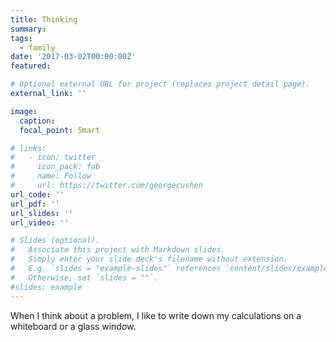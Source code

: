 ```yaml
---
title: Thinking
summary: 
tags:
  - family
date: '2017-03-02T00:00:00Z'
featured: 

# Optional external URL for project (replaces project detail page).
external_link: ''

image:
  caption:
  focal_point: Smart

# links:
#   - icon: twitter
#     icon_pack: fab
#     name: Follow
#     url: https://twitter.com/georgecushen
url_code: ''
url_pdf: ''
url_slides: ''
url_video: ''

# Slides (optional).
#   Associate this project with Markdown slides.
#   Simply enter your slide deck's filename without extension.
#   E.g. `slides = "example-slides"` references `content/slides/example-slides.md`.
#   Otherwise, set `slides = ""`.
#slides: example
---
```

When I think about a problem, I like to write down my calculations on a whiteboard or a glass window.





